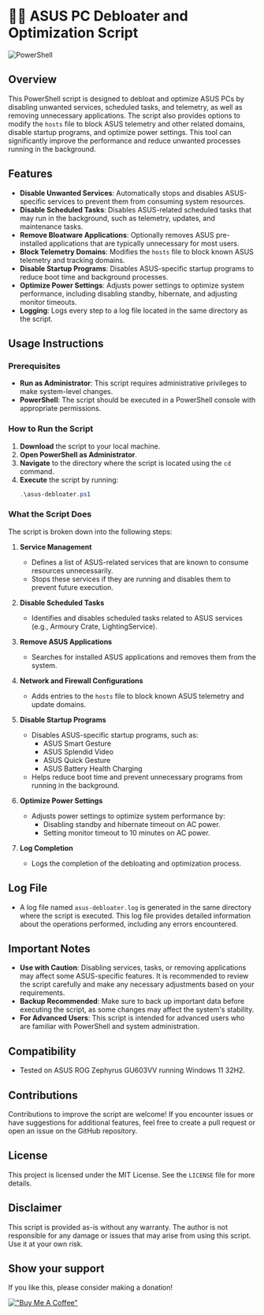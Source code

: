 # 🧹🚀 ASUS PC Debloater and Optimization Script

![PowerShell](https://img.shields.io/badge/PowerShell-%235391FE.svg?style=for-the-badge&logo=powershell&logoColor=white)

## Overview

This PowerShell script is designed to debloat and optimize ASUS PCs by disabling unwanted services, scheduled tasks, and telemetry, as well as removing unnecessary applications. The script also provides options to modify the `hosts` file to block ASUS telemetry and other related domains, disable startup programs, and optimize power settings. This tool can significantly improve the performance and reduce unwanted processes running in the background.

## Features

- **Disable Unwanted Services**: Automatically stops and disables ASUS-specific services to prevent them from consuming system resources.
- **Disable Scheduled Tasks**: Disables ASUS-related scheduled tasks that may run in the background, such as telemetry, updates, and maintenance tasks.
- **Remove Bloatware Applications**: Optionally removes ASUS pre-installed applications that are typically unnecessary for most users.
- **Block Telemetry Domains**: Modifies the `hosts` file to block known ASUS telemetry and tracking domains.
- **Disable Startup Programs**: Disables ASUS-specific startup programs to reduce boot time and background processes.
- **Optimize Power Settings**: Adjusts power settings to optimize system performance, including disabling standby, hibernate, and adjusting monitor timeouts.
- **Logging**: Logs every step to a log file located in the same directory as the script.

## Usage Instructions

### Prerequisites
- **Run as Administrator**: This script requires administrative privileges to make system-level changes.
- **PowerShell**: The script should be executed in a PowerShell console with appropriate permissions.

### How to Run the Script
1. **Download** the script to your local machine.
2. **Open PowerShell as Administrator**.
3. **Navigate** to the directory where the script is located using the `cd` command.
4. **Execute** the script by running:
   ```powershell
   .\asus-debloater.ps1
   ```

### What the Script Does

The script is broken down into the following steps:

1. **Service Management**
   - Defines a list of ASUS-related services that are known to consume resources unnecessarily.
   - Stops these services if they are running and disables them to prevent future execution.

2. **Disable Scheduled Tasks**
   - Identifies and disables scheduled tasks related to ASUS services (e.g., Armoury Crate, LightingService).

3. **Remove ASUS Applications** 
   - Searches for installed ASUS applications and removes them from the system.

4. **Network and Firewall Configurations**
   - Adds entries to the `hosts` file to block known ASUS telemetry and update domains.

5. **Disable Startup Programs**
   - Disables ASUS-specific startup programs, such as:
     - ASUS Smart Gesture
     - ASUS Splendid Video
     - ASUS Quick Gesture
     - ASUS Battery Health Charging
   - Helps reduce boot time and prevent unnecessary programs from running in the background.

6. **Optimize Power Settings** 
   - Adjusts power settings to optimize system performance by:
     - Disabling standby and hibernate timeout on AC power.
     - Setting monitor timeout to 10 minutes on AC power.

7. **Log Completion**
   - Logs the completion of the debloating and optimization process.

## Log File

- A log file named `asus-debloater.log` is generated in the same directory where the script is executed. This log file provides detailed information about the operations performed, including any errors encountered.

## Important Notes

- **Use with Caution**: Disabling services, tasks, or removing applications may affect some ASUS-specific features. It is recommended to review the script carefully and make any necessary adjustments based on your requirements.
- **Backup Recommended**: Make sure to back up important data before executing the script, as some changes may affect the system's stability.
- **For Advanced Users**: This script is intended for advanced users who are familiar with PowerShell and system administration.

## Compatibility

- Tested on ASUS ROG Zephyrus GU603VV running Windows 11 32H2.

## Contributions

Contributions to improve the script are welcome! If you encounter issues or have suggestions for additional features, feel free to create a pull request or open an issue on the GitHub repository.

## License

This project is licensed under the MIT License. See the `LICENSE` file for more details.

## Disclaimer

This script is provided as-is without any warranty. The author is not responsible for any damage or issues that may arise from using this script. Use it at your own risk.

## Show your support
If you like this, please consider making a donation! 

[!["Buy Me A Coffee"](https://www.buymeacoffee.com/assets/img/custom_images/orange_img.png)](https://buymeacoffee.com/ggiovine)
